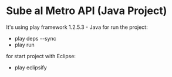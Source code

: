 Sube al Metro API (Java Project)
===================
It's using play framework 1.2.5.3 - Java
for run the project:

* play deps --sync
* play run

for start project with Eclipse:

* play eclipsify
